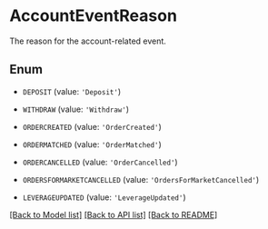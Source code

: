# AccountEventReason

The reason for the account-related event.

## Enum

* `DEPOSIT` (value: `'Deposit'`)

* `WITHDRAW` (value: `'Withdraw'`)

* `ORDERCREATED` (value: `'OrderCreated'`)

* `ORDERMATCHED` (value: `'OrderMatched'`)

* `ORDERCANCELLED` (value: `'OrderCancelled'`)

* `ORDERSFORMARKETCANCELLED` (value: `'OrdersForMarketCancelled'`)

* `LEVERAGEUPDATED` (value: `'LeverageUpdated'`)

[[Back to Model list]](../README.md#documentation-for-models) [[Back to API list]](../README.md#documentation-for-api-endpoints) [[Back to README]](../README.md)


